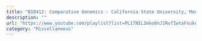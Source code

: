 ```yaml
---
title: "BIO412: Comparative Genomics - California State University, Monterey Bay"
description: ""
url: "https://www.youtube.com/playlist?list=PL17NIL2mko8nJ1RvfIwtaFnukoWICqS5B"
category: "Miscellaneous"
---
```

